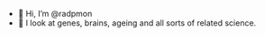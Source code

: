 - 👋 Hi, I’m @radpmon
- 🌱 I look at genes, brains, ageing and all sorts of related science.


<!---
radpmon/radpmon is a ✨ special ✨ repository because its `README.md` (this file) appears on your GitHub profile.
You can click the Preview link to take a look at your changes.
--->

